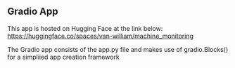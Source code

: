 ## Gradio App

This app is hosted on Hugging Face at the link below:
https://huggingface.co/spaces/van-william/machine_monitoring

The Gradio app consists of the app.py file and makes use of gradio.Blocks() for a simpliied app creation framework